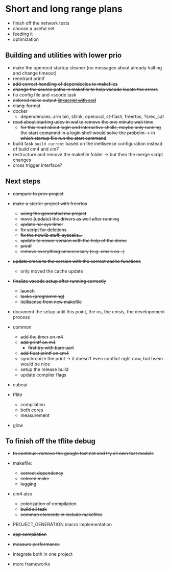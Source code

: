 # Short and long range plans

* finish off the network tests
* choose a useful net
* feeding it
* optimization

## Building and utilities with lower prio

* make the openocd startup cleaner (no messages about already halting and change timeout)
* reentrant printf
* ~~add correct handling of dependecies to makefiles~~
* ~~change the source paths in makefile to help vscode locate the errors~~
* tio config file and vscode task
* ~~colored make output [link](https://stackoverflow.com/questions/6436563/how-can-i-highlight-the-warning-and-error-lines-in-the-make-output)[script with sed](https://stackoverflow.com/questions/5732562/improving-g-output)~~
* ~~clang-format~~
* docker
  * dependencies: arm bin, stlink, openocd, st-flash, freertos, ?srec_cat
* ~~read about starting udev in wsl to remove the one minute wait time~~
  * ~~for this read about login and interactive shells, maybe only running the start comamnd in a login shell would solve the probelm -> in which startup file run the start command~~
* build task `build current` based on the inellisense configuration instead of build cm4 and cm7
* restructure and remove the makefile folder -> but then the merge script changes
* cross trigger interface?

## Next steps

* ~~compare to prev project~~
* ~~make a starter project with freertos~~
  * ~~using the generated mx project~~
  * ~~move (update) the drivers as well after running~~
  * ~~update hal sys timer~~
  * ~~fix script for deletions~~
  * ~~fix the newlib stuff, syscalls...~~
  * ~~update to newer version with the help of the demo~~
  * ~~printf~~
  * ~~remove everything unneccesary (e.g. cmsis os...)~~
* ~~update cmsis to the version with the correct cache functions~~
  * only moved the cache update
* ~~finalize vscode setup after running correctly~~
  * ~~launch~~
  * ~~tasks (programming)~~
  * ~~itellisense from new makefile~~
* document the setup until this point, the os, the cmsis, the developement process

* common
  * ~~add the timer on m4~~
  * ~~add printf on m4~~
    * ~~first try with bare uart~~
  * ~~add float printf on cm4~~
  * synchronize the print -> it doesn't even conflict right now, but hsem would be nice
  * setup the release build
  * update compiler flags

* cubeai
* tflite
  * compilation
  * both cores
  * measurement
* glow

## To finish off the tflite debug

* ~~to continue: remove the google test net and try all own test models~~
* makefile:
  * ~~correct dependency~~
  * ~~colored make~~
  * ~~logging~~
* cm4 also
  * ~~colorization of compilation~~
  * ~~build all task~~
  * ~~common elements in include makefiles~~
* PROJECT_GENERATION macro implementation
* ~~cpp compilation~~
* ~~measure performance~~
* integrate both in one project

* more frameworks